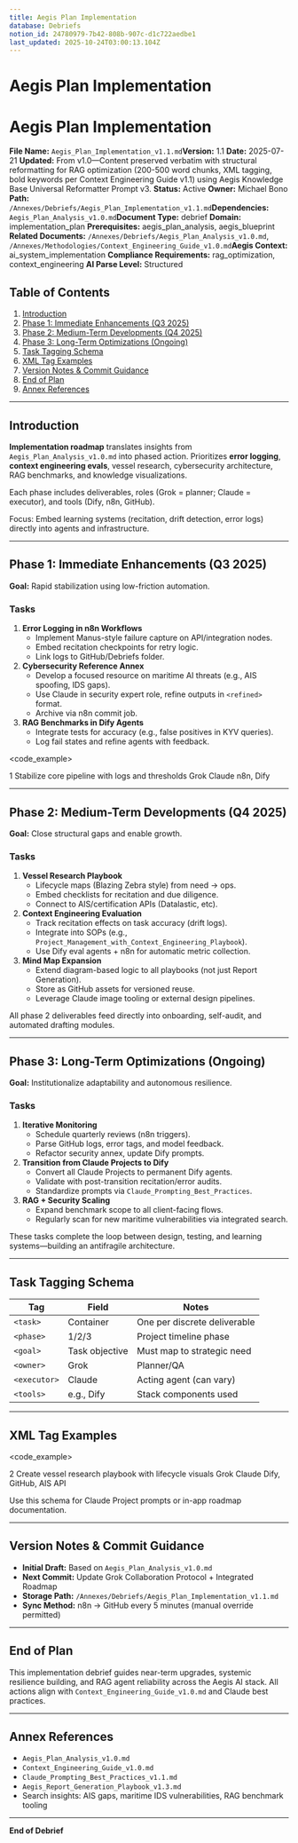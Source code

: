 ```yaml
---
title: Aegis Plan Implementation
database: Debriefs
notion_id: 24780979-7b42-808b-907c-d1c722aedbe1
last_updated: 2025-10-24T03:00:13.104Z
---
```


# Aegis Plan Implementation


# Aegis Plan Implementation


**File Name:** `Aegis_Plan_Implementation_v1.1.md`**Version:** 1.1
**Date:** 2025-07-21
**Updated:** From v1.0—Content preserved verbatim with structural reformatting for RAG optimization (200-500 word chunks, XML tagging, bold keywords per Context Engineering Guide v1.1) using Aegis Knowledge Base Universal Reformatter Prompt v3.
**Status:** Active
**Owner:** Michael Bono
**Path:** `/Annexes/Debriefs/Aegis_Plan_Implementation_v1.1.md`**Dependencies:** `Aegis_Plan_Analysis_v1.0.md`**Document Type:** debrief
**Domain:** implementation\_plan
**Prerequisites:** aegis\_plan\_analysis, aegis\_blueprint
**Related Documents:** `/Annexes/Debriefs/Aegis_Plan_Analysis_v1.0.md`, `/Annexes/Methodologies/Context_Engineering_Guide_v1.0.md`**Aegis Context:** ai\_system\_implementation
**Compliance Requirements:** rag\_optimization, context\_engineering
**AI Parse Level:** Structured


## Table of Contents

1. [Introduction](https://www.notion.so/238809797b4280eb8ebedc8831cecb0d?v=238809797b428016b5d0000c8a271427&p=247809797b42808b907cd1c722aedbe1&pm=s#introduction)
2. [Phase 1: Immediate Enhancements (Q3 2025)](https://www.notion.so/238809797b4280eb8ebedc8831cecb0d?v=238809797b428016b5d0000c8a271427&p=247809797b42808b907cd1c722aedbe1&pm=s#phase-1-immediate-enhancements-q3-2025)
3. [Phase 2: Medium-Term Developments (Q4 2025)](https://www.notion.so/238809797b4280eb8ebedc8831cecb0d?v=238809797b428016b5d0000c8a271427&p=247809797b42808b907cd1c722aedbe1&pm=s#phase-2-medium-term-developments-q4-2025)
4. [Phase 3: Long-Term Optimizations (Ongoing)](https://www.notion.so/238809797b4280eb8ebedc8831cecb0d?v=238809797b428016b5d0000c8a271427&p=247809797b42808b907cd1c722aedbe1&pm=s#phase-3-long-term-optimizations-ongoing)
5. [Task Tagging Schema](https://www.notion.so/238809797b4280eb8ebedc8831cecb0d?v=238809797b428016b5d0000c8a271427&p=247809797b42808b907cd1c722aedbe1&pm=s#task-tagging-schema)
6. [XML Tag Examples](https://www.notion.so/238809797b4280eb8ebedc8831cecb0d?v=238809797b428016b5d0000c8a271427&p=247809797b42808b907cd1c722aedbe1&pm=s#xml-tag-examples)
7. [Version Notes & Commit Guidance](https://www.notion.so/238809797b4280eb8ebedc8831cecb0d?v=238809797b428016b5d0000c8a271427&p=247809797b42808b907cd1c722aedbe1&pm=s#version-notes--commit-guidance)
8. [End of Plan](https://www.notion.so/238809797b4280eb8ebedc8831cecb0d?v=238809797b428016b5d0000c8a271427&p=247809797b42808b907cd1c722aedbe1&pm=s#end-of-plan)
9. [Annex References](https://www.notion.so/238809797b4280eb8ebedc8831cecb0d?v=238809797b428016b5d0000c8a271427&p=247809797b42808b907cd1c722aedbe1&pm=s#annex-references)

---


## Introduction


**Implementation roadmap** translates insights from `Aegis_Plan_Analysis_v1.0.md` into phased action. Prioritizes **error logging**, **context engineering evals**, vessel research, cybersecurity architecture, RAG benchmarks, and knowledge visualizations.


<important>


Each phase includes deliverables, roles (Grok = planner; Claude = executor), and tools (Dify, n8n, GitHub).


</important>


Focus: Embed learning systems (recitation, drift detection, error logs) directly into agents and infrastructure.


---


## Phase 1: Immediate Enhancements (Q3 2025)


**Goal:** Rapid stabilization using low-friction automation.


### Tasks

1. **Error Logging in n8n Workflows**
    - Implement Manus-style failure capture on API/integration nodes.
    - Embed recitation checkpoints for retry logic.
    - Link logs to GitHub/Debriefs folder.
2. **Cybersecurity Reference Annex**
    - Develop a focused resource on maritime AI threats (e.g., AIS spoofing, IDS gaps).
    - Use Claude in security expert role, refine outputs in `<refined>` format.
    - Archive via n8n commit job.
3. **RAG Benchmarks in Dify Agents**
    - Integrate tests for accuracy (e.g., false positives in KYV queries).
    - Log fail states and refine agents with feedback.

\<code\_example>


<task>
<phase>1</phase>
<goal>Stabilize core pipeline with logs and thresholds</goal>
<owner>Grok</owner>
<executor>Claude</executor>
<tools>n8n, Dify</tools>
</task>
</code_example>


---


## Phase 2: Medium-Term Developments (Q4 2025)


**Goal:** Close structural gaps and enable growth.


### Tasks

1. **Vessel Research Playbook**
    - Lifecycle maps (Blazing Zebra style) from need → ops.
    - Embed checklists for recitation and due diligence.
    - Connect to AIS/certification APIs (Datalastic, etc).
2. **Context Engineering Evaluation**
    - Track recitation effects on task accuracy (drift logs).
    - Integrate into SOPs (e.g., `Project_Management_with_Context_Engineering_Playbook`).
    - Use Dify eval agents + n8n for automatic metric collection.
3. **Mind Map Expansion**
    - Extend diagram-based logic to all playbooks (not just Report Generation).
    - Store as GitHub assets for versioned reuse.
    - Leverage Claude image tooling or external design pipelines.

<important>


All phase 2 deliverables feed directly into onboarding, self-audit, and automated drafting modules.


</important>


---


## Phase 3: Long-Term Optimizations (Ongoing)


**Goal:** Institutionalize adaptability and autonomous resilience.


### Tasks

1. **Iterative Monitoring**
    - Schedule quarterly reviews (n8n triggers).
    - Parse GitHub logs, error tags, and model feedback.
    - Refactor security annex, update Dify prompts.
2. **Transition from Claude Projects to Dify**
    - Convert all Claude Projects to permanent Dify agents.
    - Validate with post-transition recitation/error audits.
    - Standardize prompts via `Claude_Prompting_Best_Practices`.
3. **RAG + Security Scaling**
    - Expand benchmark scope to all client-facing flows.
    - Regularly scan for new maritime vulnerabilities via integrated search.

<answer>


These tasks complete the loop between design, testing, and learning systems—building an antifragile architecture.


</answer>


---


## Task Tagging Schema


| Tag          | Field          | Notes                        |
| ------------ | -------------- | ---------------------------- |
| `<task>`     | Container      | One per discrete deliverable |
| `<phase>`    | 1/2/3          | Project timeline phase       |
| `<goal>`     | Task objective | Must map to strategic need   |
| `<owner>`    | Grok           | Planner/QA                   |
| `<executor>` | Claude         | Acting agent (can vary)      |
| `<tools>`    | e.g., Dify     | Stack components used        |


---


## XML Tag Examples


\<code\_example>


<task>
<phase>2</phase>
<goal>Create vessel research playbook with lifecycle visuals</goal>
<owner>Grok</owner>
<executor>Claude</executor>
<tools>Dify, GitHub, AIS API</tools>
</task>
</code_example>


<thinking>


Use this schema for Claude Project prompts or in-app roadmap documentation.


</thinking>


---


## Version Notes & Commit Guidance

- **Initial Draft:** Based on `Aegis_Plan_Analysis_v1.0.md`
- **Next Commit:** Update Grok Collaboration Protocol + Integrated Roadmap
- **Storage Path:** `/Annexes/Debriefs/Aegis_Plan_Implementation_v1.1.md`
- **Sync Method:** n8n → GitHub every 5 minutes (manual override permitted)

---


## End of Plan


This implementation debrief guides near-term upgrades, systemic resilience building, and RAG agent reliability across the Aegis AI stack. All actions align with `Context_Engineering_Guide_v1.0.md` and Claude best practices.


---


## Annex References

- `Aegis_Plan_Analysis_v1.0.md`
- `Context_Engineering_Guide_v1.0.md`
- `Claude_Prompting_Best_Practices_v1.1.md`
- `Aegis_Report_Generation_Playbook_v1.3.md`
- Search insights: AIS gaps, maritime IDS vulnerabilities, RAG benchmark tooling

---


**End of Debrief**

